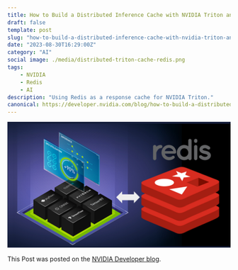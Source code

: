 ```yaml
---
title: How to Build a Distributed Inference Cache with NVIDIA Triton and Redis
draft: false
template: post
slug: "how-to-build-a-distributed-inference-cache-with-nvidia-triton-and-redis"
date: "2023-08-30T16:29:00Z"
category: "AI"
social image: ./media/distributed-triton-cache-redis.png
tags: 
    - NVIDIA
    - Redis    
    - AI
description: "Using Redis as a response cache for NVIDIA Triton."
canonical: https://developer.nvidia.com/blog/how-to-build-a-distributed-inference-cache-with-nvidia-triton-and-redis/
---
```


![Cover Image](./media/distributed-triton-cache-redis.png)

This Post was posted on the [NVIDIA Developer blog](https://developer.nvidia.com/blog/how-to-build-a-distributed-inference-cache-with-nvidia-triton-and-redis/).